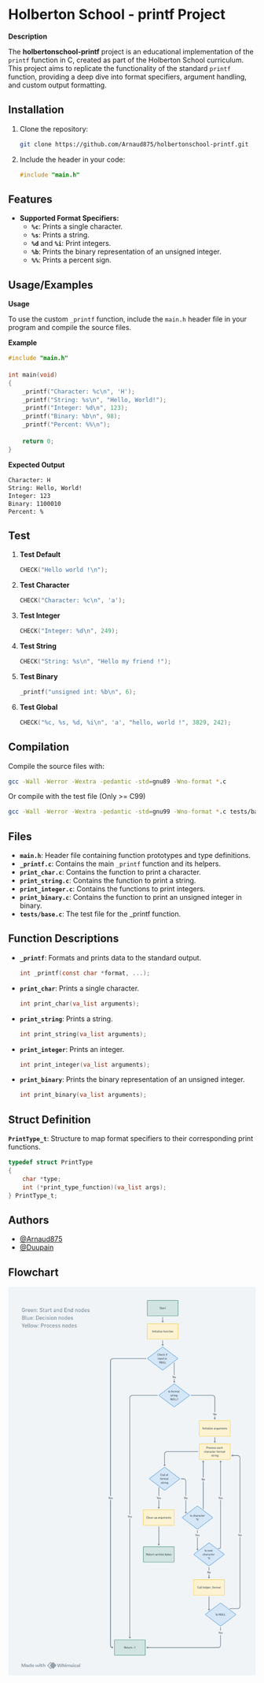 # Holberton School - printf Project

**Description**

The **holbertonschool-printf** project is an educational implementation of the `printf` function in C, created as part of the Holberton School curriculum. This project aims to replicate the functionality of the standard `printf` function, providing a deep dive into format specifiers, argument handling, and custom output formatting.

## Installation

1. Clone the repository:

    ```sh
    git clone https://github.com/Arnaud875/holbertonschool-printf.git
    ```

2. Include the header in your code:

    ```c
    #include "main.h"
    ```

## Features

- **Supported Format Specifiers:**
  - **`%c`**: Prints a single character.
  - **`%s`**: Prints a string.
  - **`%d`** and **`%i`**: Print integers.
  - **`%b`**: Prints the binary representation of an unsigned integer.
  - **`%%`**: Prints a percent sign.

## Usage/Examples

**Usage**

To use the custom `_printf` function, include the `main.h` header file in your program and compile the source files.

**Example**

```c
#include "main.h"

int main(void)
{
    _printf("Character: %c\n", 'H');
    _printf("String: %s\n", "Hello, World!");
    _printf("Integer: %d\n", 123);
    _printf("Binary: %b\n", 98);
    _printf("Percent: %%\n");

    return 0;
}
```

**Expected Output**

```
Character: H
String: Hello, World!
Integer: 123
Binary: 1100010
Percent: %
```

## Test

1. **Test Default**

    ```c
    CHECK("Hello world !\n");
    ```

2. **Test Character**

    ```c
    CHECK("Character: %c\n", 'a');
    ```

3. **Test Integer**

    ```c
    CHECK("Integer: %d\n", 249);
    ```

4. **Test String**

    ```c
    CHECK("String: %s\n", "Hello my friend !");
    ```

5. **Test Binary**

    ```c
    _printf("unsigned int: %b\n", 6);
    ```

6. **Test Global**

    ```c
    CHECK("%c, %s, %d, %i\n", 'a', "hello, world !", 3829, 242);
    ```

## Compilation

Compile the source files with:

```sh
gcc -Wall -Werror -Wextra -pedantic -std=gnu89 -Wno-format *.c
```

Or compile with the test file (Only >= C99)

```sh
gcc -Wall -Werror -Wextra -pedantic -std=gnu99 -Wno-format *.c tests/base.c
```

## Files

- **`main.h`**: Header file containing function prototypes and type definitions.
- **`_printf.c`**: Contains the main `_printf` function and its helpers.
- **`print_char.c`**: Contains the function to print a character.
- **`print_string.c`**: Contains the function to print a string.
- **`print_integer.c`**: Contains the functions to print integers.
- **`print_binary.c`**: Contains the function to print an unsigned integer in binary.
- **`tests/base.c`**: The test file for the _printf function.

## Function Descriptions

- **`_printf`**: Formats and prints data to the standard output.

    ```c
    int _printf(const char *format, ...);
    ```

- **`print_char`**: Prints a single character.

    ```c
    int print_char(va_list arguments);
    ```

- **`print_string`**: Prints a string.

    ```c
    int print_string(va_list arguments);
    ```

- **`print_integer`**: Prints an integer.

    ```c
    int print_integer(va_list arguments);
    ```

- **`print_binary`**: Prints the binary representation of an unsigned integer.

    ```c
    int print_binary(va_list arguments);
    ```

## Struct Definition

**`PrintType_t`**: Structure to map format specifiers to their corresponding print functions.

```c
typedef struct PrintType
{
    char *type;
    int (*print_type_function)(va_list args);
} PrintType_t;
```

## Authors

- [@Arnaud875](https://www.github.com/Arnaud875)
- [@Duupain](https://www.github.com/Duupain)

## Flowchart


![image](https://github.com/Arnaud875/holbertonschool-printf/blob/main/colored_flowtchar.png?raw=true)
